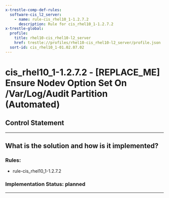 ```yaml
---
x-trestle-comp-def-rules:
  software-cis_l2_server:
    - name: rule-cis_rhel10_1-1.2.7.2
      description: Rule for cis_rhel10_1-1.2.7.2
x-trestle-global:
  profile:
    title: rhel10-cis_rhel10-l2_server
    href: trestle://profiles/rhel10-cis_rhel10-l2_server/profile.json
  sort-id: cis_rhel10_1-01.02.07.02
---
```


# cis_rhel10_1-1.2.7.2 - \[REPLACE_ME\] Ensure Nodev Option Set On /Var/Log/Audit Partition (Automated)

## Control Statement

______________________________________________________________________

## What is the solution and how is it implemented?

<!-- For implementation status enter one of: implemented, partial, planned, alternative, not-applicable -->

<!-- Note that the list of rules under ### Rules: is read-only and changes will not be captured after assembly to JSON -->

<!-- Add control implementation description here for control: cis_rhel10_1-1.2.7.2 -->

### Rules:

  - rule-cis_rhel10_1-1.2.7.2

### Implementation Status: planned

______________________________________________________________________
